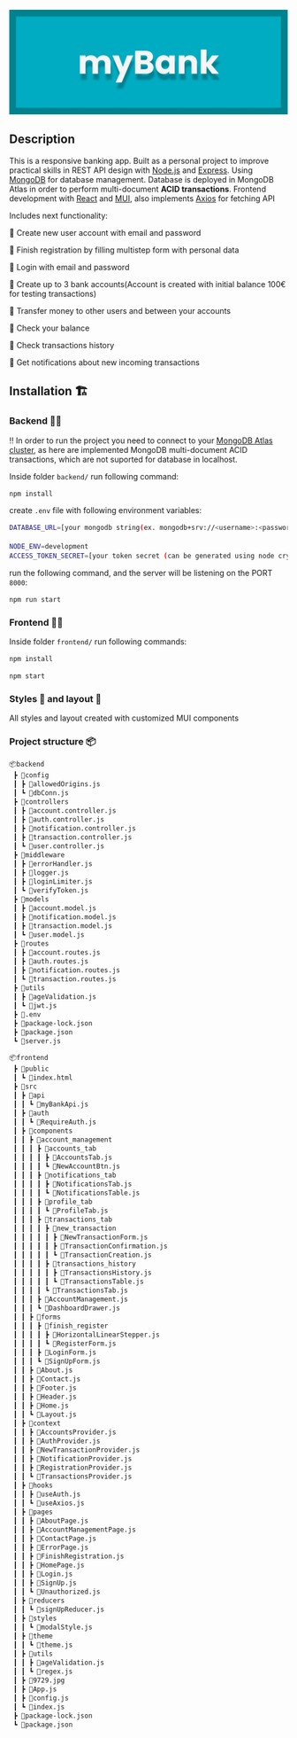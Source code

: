 ![Banner](https://github.com/AlinaDorosh-dev/myBank/blob/main/frontend/public/img/banner.jpeg)

## **Description**

This is a responsive banking app. Built as a personal project to improve practical skills in REST API design with [Node.js](https://nodejs.org/en) and [Express](https://expressjs.com/). Using [MongoDB](https://www.mongodb.com/) for database management. Database is deployed in MongoDB Atlas in order to perform multi-document **ACID transactions**. 
 Frontend development with [React](https://react.dev/) and [MUI](https://mui.com/), also implements [Axios](https://www.axios.com/) for fetching API

 Includes next functionality:

:large_blue_diamond: Create new user account with email and password

:large_blue_diamond: Finish registration by filling multistep form with personal data

:large_blue_diamond: Login with email and password

:large_blue_diamond: Create up to 3 bank accounts(Account is created with initial balance 100€ for testing transactions)
 
:large_blue_diamond: Transfer money to other users and between your accounts

:large_blue_diamond: Check your balance

:large_blue_diamond: Check transactions history

:large_blue_diamond: Get notifications about new incoming transactions

## **Installation** :building_construction:	
### Backend :construction_worker_woman:
:bangbang: In order to run the project you need to connect to your [MongoDB Atlas cluster](https://www.mongodb.com/atlas/database), as here are implemented MongoDB  multi-document ACID transactions, which are not suported for database in localhost.

Inside folder `backend/` run following command:

```bash
npm install
```
create `.env` file with following environment variables: 
```bash
DATABASE_URL=[your mongodb string(ex. mongodb+srv://<username>:<password>@<claster>.vc6yde2.mongodb.net/myBank?retryWrites=true&w=majority)]

NODE_ENV=development
ACCESS_TOKEN_SECRET=[your token secret (can be generated using node crypto module)]

```

run the following command, and the server will be listening on the PORT `8000`:
```bash
npm run start
```

### Frontend :woman_artist:
Inside folder `frontend/` run following commands:

```bash
npm install
```
```bash
npm start
```

### Styles :art: and layout :pencil:
All styles and layout created with customized MUI components

### Project structure :package:

```
📦backend
 ┣ 📂config
 ┃ ┣ 📜allowedOrigins.js
 ┃ ┗ 📜dbConn.js
 ┣ 📂controllers
 ┃ ┣ 📜account.controller.js
 ┃ ┣ 📜auth.controller.js
 ┃ ┣ 📜notification.controller.js
 ┃ ┣ 📜transaction.controller.js
 ┃ ┗ 📜user.controller.js
 ┣ 📂middleware
 ┃ ┣ 📜errorHandler.js
 ┃ ┣ 📜logger.js
 ┃ ┣ 📜loginLimiter.js
 ┃ ┗ 📜verifyToken.js
 ┣ 📂models
 ┃ ┣ 📜account.model.js
 ┃ ┣ 📜notification.model.js
 ┃ ┣ 📜transaction.model.js
 ┃ ┗ 📜user.model.js
 ┣ 📂routes
 ┃ ┣ 📜account.routes.js
 ┃ ┣ 📜auth.routes.js
 ┃ ┣ 📜notification.routes.js
 ┃ ┗ 📜transaction.routes.js
 ┣ 📂utils
 ┃ ┣ 📜ageValidation.js
 ┃ ┗ 📜jwt.js
 ┣ 📜.env
 ┣ 📜package-lock.json
 ┣ 📜package.json
 ┗ 📜server.js
```
```
📦frontend
 ┣ 📂public
 ┃ ┗ 📜index.html
 ┣ 📂src
 ┃ ┣ 📂api
 ┃ ┃ ┗ 📜myBankApi.js
 ┃ ┣ 📂auth
 ┃ ┃ ┗ 📜RequireAuth.js
 ┃ ┣ 📂components
 ┃ ┃ ┣ 📂account_management
 ┃ ┃ ┃ ┣ 📂accounts_tab
 ┃ ┃ ┃ ┃ ┣ 📜AccountsTab.js
 ┃ ┃ ┃ ┃ ┗ 📜NewAccountBtn.js
 ┃ ┃ ┃ ┣ 📂notifications_tab
 ┃ ┃ ┃ ┃ ┣ 📜NotificationsTab.js
 ┃ ┃ ┃ ┃ ┗ 📜NotificationsTable.js
 ┃ ┃ ┃ ┣ 📂profile_tab
 ┃ ┃ ┃ ┃ ┗ 📜ProfileTab.js
 ┃ ┃ ┃ ┣ 📂transactions_tab
 ┃ ┃ ┃ ┃ ┣ 📂new_transaction
 ┃ ┃ ┃ ┃ ┃ ┣ 📜NewTransactionForm.js
 ┃ ┃ ┃ ┃ ┃ ┣ 📜TransactionConfirmation.js
 ┃ ┃ ┃ ┃ ┃ ┗ 📜TransactionCreation.js
 ┃ ┃ ┃ ┃ ┣ 📂transactions_history
 ┃ ┃ ┃ ┃ ┃ ┣ 📜TransactionsHistory.js
 ┃ ┃ ┃ ┃ ┃ ┗ 📜TransactionsTable.js
 ┃ ┃ ┃ ┃ ┗ 📜TransactionsTab.js
 ┃ ┃ ┃ ┣ 📜AccountManagement.js
 ┃ ┃ ┃ ┗ 📜DashboardDrawer.js
 ┃ ┃ ┣ 📂forms
 ┃ ┃ ┃ ┣ 📂finish_register
 ┃ ┃ ┃ ┃ ┣ 📜HorizontalLinearStepper.js
 ┃ ┃ ┃ ┃ ┗ 📜RegisterForm.js
 ┃ ┃ ┃ ┣ 📜LoginForm.js
 ┃ ┃ ┃ ┗ 📜SignUpForm.js
 ┃ ┃ ┣ 📜About.js
 ┃ ┃ ┣ 📜Contact.js
 ┃ ┃ ┣ 📜Footer.js
 ┃ ┃ ┣ 📜Header.js
 ┃ ┃ ┣ 📜Home.js
 ┃ ┃ ┗ 📜Layout.js
 ┃ ┣ 📂context
 ┃ ┃ ┣ 📜AccountsProvider.js
 ┃ ┃ ┣ 📜AuthProvider.js
 ┃ ┃ ┣ 📜NewTransactionProvider.js
 ┃ ┃ ┣ 📜NotificationProvider.js
 ┃ ┃ ┣ 📜RegistrationProvider.js
 ┃ ┃ ┗ 📜TransactionsProvider.js
 ┃ ┣ 📂hooks
 ┃ ┃ ┣ 📜useAuth.js
 ┃ ┃ ┗ 📜useAxios.js
 ┃ ┣ 📂pages
 ┃ ┃ ┣ 📜AboutPage.js
 ┃ ┃ ┣ 📜AccountManagementPage.js
 ┃ ┃ ┣ 📜ContactPage.js
 ┃ ┃ ┣ 📜ErrorPage.js
 ┃ ┃ ┣ 📜FinishRegistration.js
 ┃ ┃ ┣ 📜HomePage.js
 ┃ ┃ ┣ 📜Login.js
 ┃ ┃ ┣ 📜SignUp.js
 ┃ ┃ ┗ 📜Unauthorized.js
 ┃ ┣ 📂reducers
 ┃ ┃ ┗ 📜signUpReducer.js
 ┃ ┣ 📂styles
 ┃ ┃ ┗ 📜modalStyle.js
 ┃ ┣ 📂theme
 ┃ ┃ ┗ 📜theme.js
 ┃ ┣ 📂utils
 ┃ ┃ ┣ 📜ageValidation.js
 ┃ ┃ ┗ 📜regex.js
 ┃ ┣ 📜9729.jpg
 ┃ ┣ 📜App.js
 ┃ ┣ 📜config.js
 ┃ ┗ 📜index.js
 ┣ 📜package-lock.json
 ┗ 📜package.json
 ```
